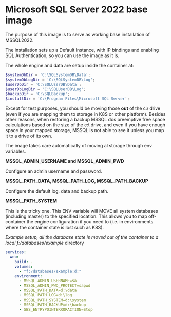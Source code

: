 # Microsoft SQL Server 2022 base image

The purpose of this image is to serve as working base installation of MSSQL2022.

The installation sets up a Default Instance, with IP bindings and enabling SQL Authentication, so you can use the image as it is.

The whole engine and data are setup inside the container at:

```powershell
$systemDbDir = 'C:\SQLSystemDB\Data';
$systemDbLogDir = 'C:\SQLSystemDB\Log';
$userDbDir = 'C:\SQLUserDB\Data';
$userDbLogDir = 'C:\SQLUserDB\Log';
$backupDir = 'C:\SQLBackup';
$installDir = 'C:\Program Files\Microsoft SQL Server';
```

Except for test purposes, you should be moving those **out** of the c:\ drive (even if you are mapping them to storage in K8S or other platform). Besides other reasons, when restoring a backup MSSQL dos preemptive free space calculations based on the size of the c:\ drive, and even if you have enough space in your mapped storage, MSSQL is not able to see it unless you map it to a drive of its own.

The image takes care automatically of moving al storage through env variables.

**MSSQL_ADMIN_USERNAME and MSSQL_ADMIN_PWD**

Configure an admin username and password.

**MSSQL_PATH_DATA, MSSQL_PATH_LOG, MSSQL_PATH_BACKUP**

Configure the default log, data and backup path.

**MSSQL_PATH_SYSTEM**

This is the tricky one. This ENV variable will MOVE all system databases (including master) to the specified location. This allows you to map off-container the engine configuration if you need to (i.e. in environments where the container state is lost such as K8S).

*Example setup, all the database state is moved out of the container to a local f:/databases/example* directory

```yaml
services:
  web:
    build: .
    volumes:
      - "f:/databases/example:d:"
    environment:
      - MSSQL_ADMIN_USERNAME=sa
      - MSSQL_ADMIN_PWD_PROTECT=sapwd
      - MSSQL_PATH_DATA=d:\data
      - MSSQL_PATH_LOG=d:\log
      - MSSQL_PATH_SYSTEM=d:\system
      - MSSQL_PATH_BACKUP=d:\backup
      - SBS_ENTRYPOINTERRORACTION=Stop
```

